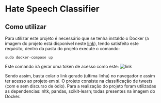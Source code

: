 # Hate Speech Classifier
## Como utilizar
Para utilizar este projeto é necessário que se tenha instaldo o Docker (a imagem do projeto está disponível neste [link](https://hub.docker.com/r/tiverons/jupyternotebook)), 
tendo satisfeito este requisito, dentro da pasta do projeto execute o comando:

```sudo docker-compose up```

Este comando irá gerar uma token de acesso como este: 
![link](https://github.com/GabrielTiveron/HateSpeechClassifier/blob/master/Captura%20de%20Tela%202019-09-11%20a%CC%80s%2018.05.49.png "Generated Token")



Sendo assim, basta colar o link gerado (ultima linha) no navegador e assim ter acesso ao projeto em sí.
O projeto consiste na classificação de tweets (com e sem discurso de ódio).
Para a realização do projeto foram utilizadas as dependencias: nltk, pandas, scikit-learn; todas presentes na imagem do Docker.
